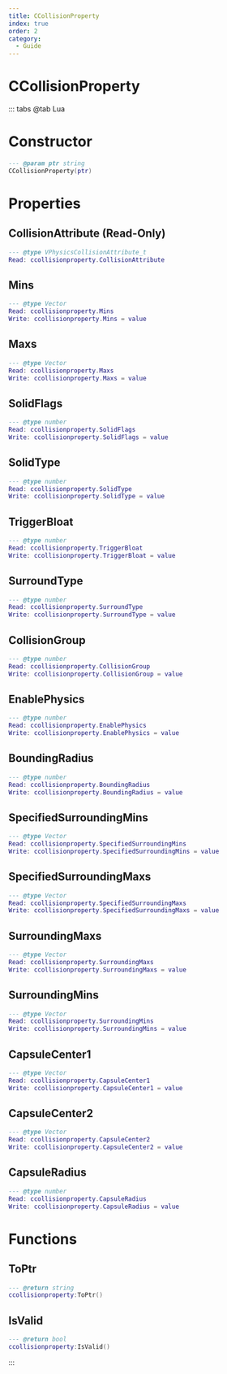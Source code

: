 ```yaml
---
title: CCollisionProperty
index: true
order: 2
category:
  - Guide
---
```


# CCollisionProperty

::: tabs
@tab Lua
# Constructor
```lua
--- @param ptr string
CCollisionProperty(ptr)
```
# Properties
## CollisionAttribute (Read-Only)
```lua
--- @type VPhysicsCollisionAttribute_t
Read: ccollisionproperty.CollisionAttribute
```
## Mins 
```lua
--- @type Vector
Read: ccollisionproperty.Mins
Write: ccollisionproperty.Mins = value
```
## Maxs 
```lua
--- @type Vector
Read: ccollisionproperty.Maxs
Write: ccollisionproperty.Maxs = value
```
## SolidFlags 
```lua
--- @type number
Read: ccollisionproperty.SolidFlags
Write: ccollisionproperty.SolidFlags = value
```
## SolidType 
```lua
--- @type number
Read: ccollisionproperty.SolidType
Write: ccollisionproperty.SolidType = value
```
## TriggerBloat 
```lua
--- @type number
Read: ccollisionproperty.TriggerBloat
Write: ccollisionproperty.TriggerBloat = value
```
## SurroundType 
```lua
--- @type number
Read: ccollisionproperty.SurroundType
Write: ccollisionproperty.SurroundType = value
```
## CollisionGroup 
```lua
--- @type number
Read: ccollisionproperty.CollisionGroup
Write: ccollisionproperty.CollisionGroup = value
```
## EnablePhysics 
```lua
--- @type number
Read: ccollisionproperty.EnablePhysics
Write: ccollisionproperty.EnablePhysics = value
```
## BoundingRadius 
```lua
--- @type number
Read: ccollisionproperty.BoundingRadius
Write: ccollisionproperty.BoundingRadius = value
```
## SpecifiedSurroundingMins 
```lua
--- @type Vector
Read: ccollisionproperty.SpecifiedSurroundingMins
Write: ccollisionproperty.SpecifiedSurroundingMins = value
```
## SpecifiedSurroundingMaxs 
```lua
--- @type Vector
Read: ccollisionproperty.SpecifiedSurroundingMaxs
Write: ccollisionproperty.SpecifiedSurroundingMaxs = value
```
## SurroundingMaxs 
```lua
--- @type Vector
Read: ccollisionproperty.SurroundingMaxs
Write: ccollisionproperty.SurroundingMaxs = value
```
## SurroundingMins 
```lua
--- @type Vector
Read: ccollisionproperty.SurroundingMins
Write: ccollisionproperty.SurroundingMins = value
```
## CapsuleCenter1 
```lua
--- @type Vector
Read: ccollisionproperty.CapsuleCenter1
Write: ccollisionproperty.CapsuleCenter1 = value
```
## CapsuleCenter2 
```lua
--- @type Vector
Read: ccollisionproperty.CapsuleCenter2
Write: ccollisionproperty.CapsuleCenter2 = value
```
## CapsuleRadius 
```lua
--- @type number
Read: ccollisionproperty.CapsuleRadius
Write: ccollisionproperty.CapsuleRadius = value
```
# Functions
## ToPtr
```lua
--- @return string
ccollisionproperty:ToPtr()
```
## IsValid
```lua
--- @return bool
ccollisionproperty:IsValid()
```

:::